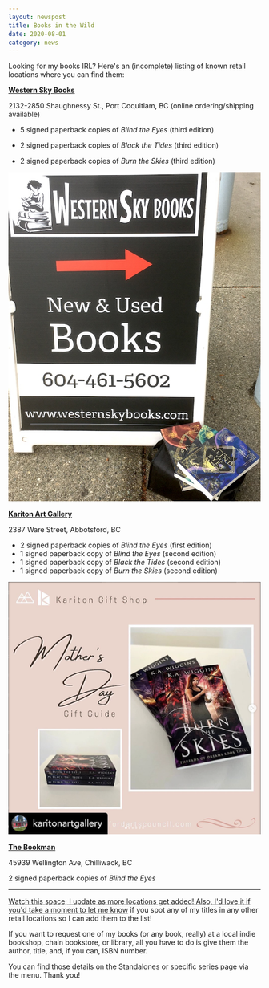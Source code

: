 ```yaml
---
layout: newspost
title: Books in the Wild
date: 2020-08-01
category: news
---
```


Looking for my books IRL? Here's an (incomplete) listing of known retail locations where you can find them:

**[Western Sky Books](https://store.westernskybooks.com/)**

2132-2850 Shaughnessy St., Port Coquitlam, BC (online ordering/shipping available)

- 5 signed paperback copies of *Blind the Eyes* (third edition)

- 2 signed paperback copies of *Black the Tides* (third edition)

- 2 signed paperback copies of *Burn the Skies* (third edition)

<a href="https://store.westernskybooks.com/" target="_blank"><img src="/WSB2024.JPG"></a>

**[Kariton Art Gallery](https://abbotsfordartscouncil.com/boutique/)**

2387 Ware Street, Abbotsford, BC

- 2 signed paperback copies of *Blind the Eyes* (first edition)
- 1 signed paperback copy of *Blind the Eyes* (second edition)
- 1 signed paperback copy of *Black the Tides* (second edition)
- 1 signed paperback copy of *Burn the Skies* (second edition)

<a href="https://abbotsfordartscouncil.com/boutique/" target="_blank"><img src="/Kariton.png"></a>
  
**[The Bookman](https://www.bookman.ca/)**

45939 Wellington Ave, Chilliwack, BC

2 signed paperback copies of *Blind the Eyes*

<a href="https://www.bookman.ca/" target="_blank">

---

Watch this space; I update as more locations get added! Also, I'd love it if you'd take a moment to [let me know](mailto:info@kawiggins.com) if you spot any of my titles in any other retail locations so I can add them to the list!

If you want to request one of my books (or any book, really) at a local indie bookshop, chain bookstore, or library, all you have to do is give them the author, title, and, if you can, ISBN number.

You can find those details on the Standalones or specific series page via the menu. Thank you!
